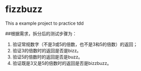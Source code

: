 # fizzbuzz

This a example project to practice tdd 

##根据需求，拆分后的测试步骤为：
1. 验证常规数字（不是3或5的倍数，也不是3和5的倍数）的返回；
2. 验证3的倍数时的返回是否是bizz。
3. 验证5的倍数时的返回是否是buzz。
4. 验证既是3又是5的倍数时的返回是否是bizzbuzz。
